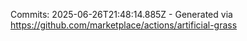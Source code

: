 Commits: 2025-06-26T21:48:14.885Z - Generated via https://github.com/marketplace/actions/artificial-grass
<br>
